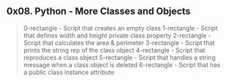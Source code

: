 ## 0x08. Python - More Classes and Objects

> 0-rectangle - Script that creates an empty class
> 1-rectangle - Script that defines width and height private class property
> 2-rectangle - Script that calculates the area & perimeter
> 3-rectangle - Script that prints the string rep of the class object
> 4-rectangle - Script that reproduces a class object
> 5-rectangle - Script that handles a string message when a class object is deleted
> 6-rectangle - Script that has a public class instance attribute





